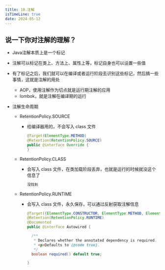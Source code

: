```yaml
---
title: 10.注解
isTimeLine: true
date: 2024-05-12
---
```


## 说一下你对注解的理解？

- Java注解本质上是一个标记

- 注解可以标记在类上、方法上、属性上等，标记自身也可以设置一些值

- 有了标记之后，我们就可以在编译或者运行阶段去识别这些标记，然后搞一些事情，这就是注解的用处

  - AOP，使用注解作为切点就是运行期注解的应用
  - lombok，就是注解在编译期的运行

- 注解生命周期

  - RetentionPolicy.SOURCE

    - 给编译器用的，不会写入 class 文件

      ```java
      @Target(ElementType.METHOD)
      @Retention(RetentionPolicy.SOURCE)
      public @interface Override {
      }
      ```

  - RetentionPolicy.CLASS

    - 会写入 class 文件，在类加载阶段丢弃，也就是运行的时候就没这个信息了

      ```java
      没找到
      ```

      

  - RetentionPolicy.RUNTIME

    - 会写入 class 文件，永久保存，可以通过反射获取注解信息

      ```java
      @Target({ElementType.CONSTRUCTOR, ElementType.METHOD, ElementType.PARAMETER, ElementType.FIELD, ElementType.ANNOTATION_TYPE})
      @Retention(RetentionPolicy.RUNTIME)
      @Documented
      public @interface Autowired {
      
      	/**
      	 * Declares whether the annotated dependency is required.
      	 * <p>Defaults to {@code true}.
      	 */
      	boolean required() default true;
      
      }
      ```

      
